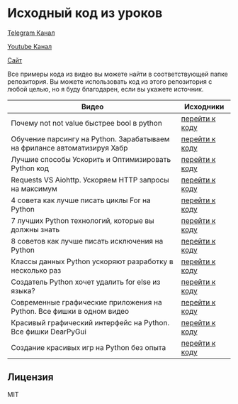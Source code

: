 # Исходный код из уроков

[Telegram Канал](https://t.me/+67VbFcnlQJ80MjFh)

[Youtube Канал](https://www.youtube.com/@zproger/videos)

[Сайт](https://www.zproger-school.com/)

Все примеры кода из видео вы можете найти в соответствующей папке репозитория.
Вы можете использовать код из этого репозитория с любой целью, но я буду благодарен,
если вы укажете источник.

| Видео | Исходники |
| ------ | ------ |
| Почему not not value быстрее bool в python | [перейти к коду](videos/почему_not_not_value_быстрее_bool_в_python) |
| Обучение парсингу на Python. Зарабатываем на фрилансе автоматизируя Хабр | [перейти к коду](videos/обучение_парсингу_на_python_хабр) |
| Лучшие способы Ускорить и Оптимизировать Python код | [перейти к коду](videos/лучшие_способы_ускорить_python_код) |
| Requests VS Aiohttp. Ускоряем HTTP запросы на максимум | [перейти к коду](videos/requests_vs_aiohttp) |
| 4 совета как лучше писать циклы For на Python | [перейти к коду](videos/4_совета_как_лучше_писать_циклы_for) |
| 7 лучших Python технологий, которые вы должны знать | [перейти к коду](videos/7_лучших_python_технологий_которые_вы_должны_знать) |
| 8 советов как лучше писать исключения на Python | [перейти к коду](videos/8_советов_как_лучше_писать_исключения_на_Python) |
| Классы данных Python ускоряют разработку в несколько раз | [перейти к коду](videos/классы_данных_python_ускоряют_разработку_в_несколько_раз) |
| Создатель Python хочет удалить for else из языка? | [перейти к коду](videos/создатель_python_хочет_удалить_for_else_из_языка) |
| Современные графические приложения на Python. Все фишки в одном видео | [перейти к коду](videos/современные_графические_приложения_на_python) |
| Красивый графический интерфейс на Python. Все фишки DearPyGui | [перейти к коду](videos/красивый_графический_интерфейс_на_python) |
| Создание красивых игр на Python без опыта | [перейти к коду](videos/создание_красивых_игр_на_python_без_опыта) |

## Лицензия

MIT

